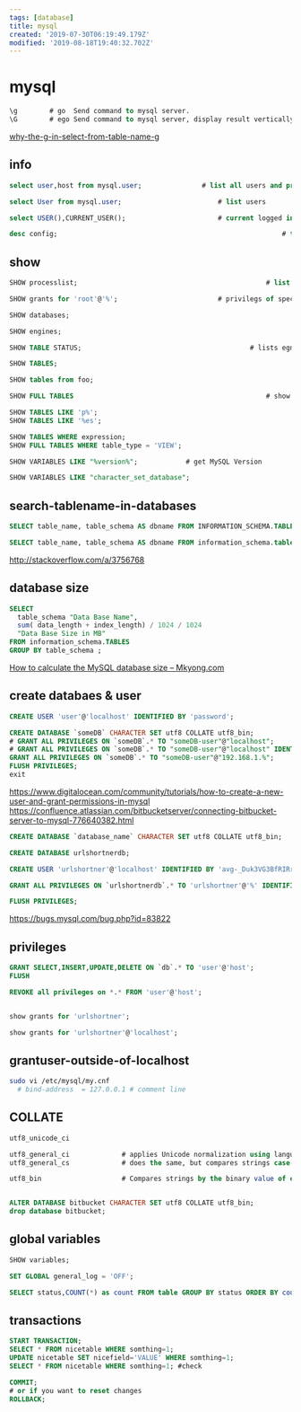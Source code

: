 ```yaml
---
tags: [database]
title: mysql
created: '2019-07-30T06:19:49.179Z'
modified: '2019-08-18T19:40:32.702Z'
---
```


# mysql

```sql
\g        # go  Send command to mysql server. 
\G        # ego Send command to mysql server, display result vertically.
```
[why-the-g-in-select-from-table-name-g](https://stackoverflow.com/a/40030346/2087704)

## info
```sql
select user,host from mysql.user;				# list all users and privileges

select User from mysql.user;						# list users

select USER(),CURRENT_USER();						# current logged in user

desc config;														# table info
```

## show
```sql
SHOW processlist;												# list processes

SHOW grants for 'root'@'%';							# privilegs of specific user

SHOW databases;

SHOW engines;

SHOW TABLE STATUS;											# lists egnine, version, index-length, ...

SHOW TABLES;

SHOW tables from foo;

SHOW FULL TABLES												# show additional Views

SHOW TABLES LIKE 'p%';
SHOW TABLES LIKE '%es';

SHOW TABLES WHERE expression;
SHOW FULL TABLES WHERE table_type = 'VIEW';

SHOW VARIABLES LIKE "%version%";			# get MySQL Version

SHOW VARIABLES LIKE "character_set_database";
```


## search-tablename-in-databases
```sql
SELECT table_name, table_schema AS dbname FROM INFORMATION_SCHEMA.TABLES;

SELECT table_name, table_schema AS dbname FROM information_schema.tables where table_name = 'bewo_namen';
```
http://stackoverflow.com/a/3756768


## database size
```sql
SELECT 
  table_schema "Data Base Name", 
  sum( data_length + index_length) / 1024 / 1024 
  "Data Base Size in MB" 
FROM information_schema.TABLES 
GROUP BY table_schema ;
```
[How to calculate the MySQL database size – Mkyong.com](http://www.mkyong.com/mysql/how-to-calculate-the-mysql-database-size/)


## create databaes & user
```sql
CREATE USER 'user'@'localhost' IDENTIFIED BY 'password';

CREATE DATABASE `someDB` CHARACTER SET utf8 COLLATE utf8_bin;
# GRANT ALL PRIVILEGES ON `someDB`.* TO "someDB-user"@"localhost";
# GRANT ALL PRIVILEGES ON `someDB`.* TO "someDB-user"@"localhost" IDENTIFIED BY 'password';
GRANT ALL PRIVILEGES ON `someDB`.* TO "someDB-user"@"192.168.1.%";
FLUSH PRIVILEGES;
exit
```
https://www.digitalocean.com/community/tutorials/how-to-create-a-new-user-and-grant-permissions-in-mysql
https://confluence.atlassian.com/bitbucketserver/connecting-bitbucket-server-to-mysql-776640382.html

```sql
CREATE DATABASE `database_name` CHARACTER SET utf8 COLLATE utf8_bin;

CREATE DATABASE urlshortnerdb;

CREATE USER 'urlshortner'@'localhost' IDENTIFIED BY 'avg-_Duk3VG3BfRIRrsb';

GRANT ALL PRIVILEGES ON `urlshortnerdb`.* TO 'urlshortner'@'%' IDENTIFIED BY 'avg-_Duk3VG3BfRIRrsb';;

FLUSH PRIVILEGES;
```
https://bugs.mysql.com/bug.php?id=83822

## privileges

```sql
GRANT SELECT,INSERT,UPDATE,DELETE ON `db`.* TO 'user'@'host';
FLUSH 

REVOKE all privileges on *.* FROM 'user'@'host';


show grants for 'urlshortner';

show grants for 'urlshortner'@'localhost';
```

## grantuser-outside-of-localhost
```sh
sudo vi /etc/mysql/my.cnf
  # bind-address  = 127.0.0.1 # comment line
```


## COLLATE

```sql
utf8_unicode_ci

utf8_general_ci				# applies Unicode normalization using language-specific rules and compares strings case-insensitively
utf8_general_cs				# does the same, but compares strings case-sensitively

utf8_bin					# Compares strings by the binary value of each character in the string


ALTER DATABASE bitbucket CHARACTER SET utf8 COLLATE utf8_bin;
drop database bitbucket;
```

## global variables
```sql
SHOW variables;

SET GLOBAL general_log = 'OFF';

SELECT status,COUNT(*) as count FROM table GROUP BY status ORDER BY count DESC;
```
## transactions
```sql
START TRANSACTION;
SELECT * FROM nicetable WHERE somthing=1;
UPDATE nicetable SET nicefield='VALUE' WHERE somthing=1;
SELECT * FROM nicetable WHERE somthing=1; #check

COMMIT;
# or if you want to reset changes 
ROLLBACK;
```
